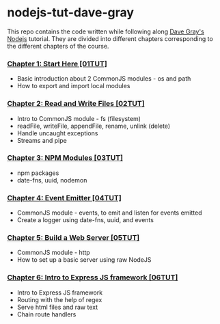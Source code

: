 # nodejs-tut-dave-gray

This repo contains the code written while following along [Dave Gray's Nodejs](https://www.youtube.com/watch?v=f2EqECiTBL8) tutorial. They are divided into different chapters corresponding to the different chapters of the course.

### [Chapter 1: Start Here [01TUT]](https://github.com/sthitaprajna-mishra/nodejs-tut-dave-gray/tree/master/01TUT)

- Basic introduction about 2 CommonJS modules - os and path
- How to export and import local modules

### [Chapter 2: Read and Write Files [02TUT]](https://github.com/sthitaprajna-mishra/nodejs-tut-dave-gray/tree/master/02TUT)

- Intro to CommonJS module - fs (filesystem)
- readFile, writeFile, appendFile, rename, unlink (delete)
- Handle uncaught exceptions
- Streams and pipe

### [Chapter 3: NPM Modules [03TUT]](https://github.com/sthitaprajna-mishra/nodejs-tut-dave-gray/tree/master/03TUT)

- npm packages
- date-fns, uuid, nodemon

### [Chapter 4: Event Emitter [04TUT]](https://github.com/sthitaprajna-mishra/nodejs-tut-dave-gray/tree/master/04TUT)

- CommonJS module - events, to emit and listen for events emitted
- Create a logger using date-fns, uuid, and events

### [Chapter 5: Build a Web Server [05TUT]](https://github.com/sthitaprajna-mishra/nodejs-tut-dave-gray/tree/master/05TUT)

- CommonJS module - http
- How to set up a basic server using raw NodeJS

### [Chapter 6: Intro to Express JS framework [06TUT]](https://github.com/sthitaprajna-mishra/nodejs-tut-dave-gray/tree/master/06TUT)

- Intro to Express JS framework
- Routing with the help of regex
- Serve html files and raw text
- Chain route handlers
